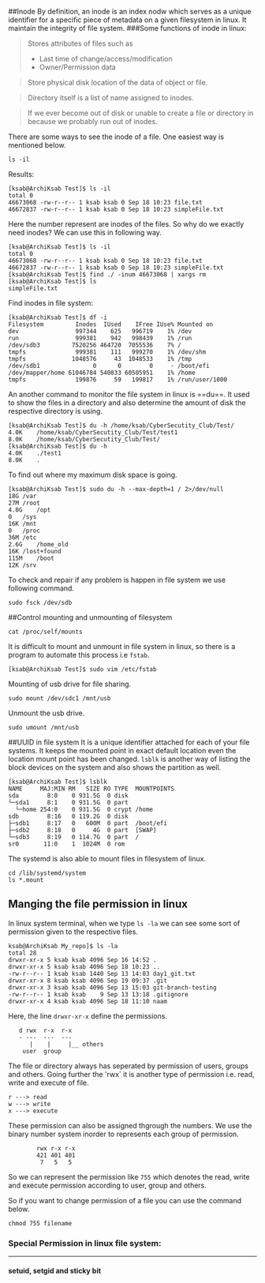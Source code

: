 ##Inode
By definition, an inode is an index nodw which serves as a unique identifier for a specific piece of metadata on a given filesystem in linux. It maintain the integrity of file system.
###Some functions of inode in linux:
>Stores attributes of files such as 
>- Last time of change/access/modification
>- Owner/Permission data

>Store physical disk location of the data of object or file.

>Directory itself is a list of name assigned to inodes.

>If we ever become out of disk or unable to create a file or directory in because we probably run out of inodes.

There are some ways to see the inode of a file. One easiest way is mentioned below.
```
ls -il
```
Results:
```
[ksab@ArchiKsab Test]$ ls -il
total 0
46673068 -rw-r--r-- 1 ksab ksab 0 Sep 18 10:23 file.txt
46672837 -rw-r--r-- 1 ksab ksab 0 Sep 18 10:23 simpleFile.txt
```
Here the number represent are inodes of the files.
So why do we exactly need inodes? We can use this in following way.
```
[ksab@ArchiKsab Test]$ ls -il
total 0
46673068 -rw-r--r-- 1 ksab ksab 0 Sep 18 10:23 file.txt
46672837 -rw-r--r-- 1 ksab ksab 0 Sep 18 10:23 simpleFile.txt
[ksab@ArchiKsab Test]$ find ./ -inum 46673068 | xargs rm 
[ksab@ArchiKsab Test]$ ls
simpleFile.txt
```
Find inodes in file system:
```
[ksab@ArchiKsab Test]$ df -i
Filesystem         Inodes  IUsed    IFree IUse% Mounted on
dev                997344    625   996719    1% /dev
run                999381    942   998439    1% /run
/dev/sdb3         7520256 464720  7055536    7% /
tmpfs              999381    111   999270    1% /dev/shm
tmpfs             1048576     43  1048533    1% /tmp
/dev/sdb1               0      0        0     - /boot/efi
/dev/mapper/home 61046784 540833 60505951    1% /home
tmpfs              199876     59   199817    1% /run/user/1000
```
 An another command to monitor the file system in linux is ==du==. It used to show the files in a directory and also determine the amount of disk the respective directory is using.
 ```
 [ksab@ArchiKsab Test]$ du -h /home/ksab/CyberSecutity_Club/Test/
4.0K	/home/ksab/CyberSecutity_Club/Test/test1
8.0K	/home/ksab/CyberSecutity_Club/Test/
[ksab@ArchiKsab Test]$ du -h
4.0K	./test1
8.0K	.
 ```
To find out where my maximum disk space is going.
```
[ksab@ArchiKsab Test]$ sudo du -h --max-depth=1 / 2>/dev/null
18G	/var
27M	/root
4.0G	/opt
0	/sys
16K	/mnt
0	/proc
36M	/etc
2.6G	/home_old
16K	/lost+found
115M	/boot
12K	/srv
```
To check and repair if any problem is happen in file system we use following command.
```
sudo fsck /dev/sdb
```
##Control mounting and unmounting of filesystem
 ```
 cat /proc/self/mounts
 ```
 It is difficult to mount and unmount in file system in linux, so there is a program to automate this process i.e `fstab`.
 ```
 [ksab@ArchiKsab Test]$ sudo vim /etc/fstab
 ```
 Mounting of usb drive for file sharing.
 ```
 sudo mount /dev/sdc1 /mnt/usb
 ```
 Unmount the usb drive.
 ```
 sudo umount /mnt/usb
```
##UUID in file system
It is a unique identifier attached for each of your file systems. It keeps the mounted point in exact default location even the location mount point has been changed. 
`lsblk` is another way of listing the block devices on the system and also shows the partition as well.
```
[ksab@ArchiKsab Test]$ lsblk
NAME     MAJ:MIN RM   SIZE RO TYPE  MOUNTPOINTS
sda        8:0    0 931.5G  0 disk  
└─sda1     8:1    0 931.5G  0 part  
  └─home 254:0    0 931.5G  0 crypt /home
sdb        8:16   0 119.2G  0 disk  
├─sdb1     8:17   0   600M  0 part  /boot/efi
├─sdb2     8:18   0     4G  0 part  [SWAP]
└─sdb3     8:19   0 114.7G  0 part  /
sr0       11:0    1  1024M  0 rom   
```
The systemd is also able to mount files in filesystem of linux.
```
cd /lib/systemd/system
ls *.mount
```

## Manging the file permission in linux
In linux system terminal, when we type `ls -la` we can see some sort of permission given to the respective files.

```
ksab@ArchiKsab My_repo]$ ls -la
total 28
drwxr-xr-x 5 ksab ksab 4096 Sep 16 14:52 .
drwxr-xr-x 5 ksab ksab 4096 Sep 18 10:23 ..
-rw-r--r-- 1 ksab ksab 1440 Sep 13 14:03 day1_git.txt
drwxr-xr-x 8 ksab ksab 4096 Sep 19 09:37 .git
drwxr-xr-x 3 ksab ksab 4096 Sep 13 15:03 git-branch-testing
-rw-r--r-- 1 ksab ksab    9 Sep 13 13:18 .gitignore
drwxr-xr-x 4 ksab ksab 4096 Sep 18 11:10 naam
```

Here, the line `drwxr-xr-x` define the permissions.

```
   d rwx  r-x  r-x
   - ---  ---  ---
      |    |     |__ others
    user  group      
```
The file or directory always has seperated by permission of users, groups and others. Going further the 'rwx` it is another type of permission i.e. read, write and execute of file.
```
r ---> read
w ---> write
x ---> execute
```

These permission can also be assigned thgrough the numbers. We use the binary number system inorder to represents each group of permission.

```
        rwx r-x r-x
        421 401 401
         7   5   5 
```
So we can represent the permission like `755` which denotes the read, write and execute permission according to user, group and others.

So if you want to change permission of a file you can use the command below.

```
chmod 755 filename
```

### Special Permission in linux file system:
--------------------------------------------
#### setuid, setgid and sticky bit

      


